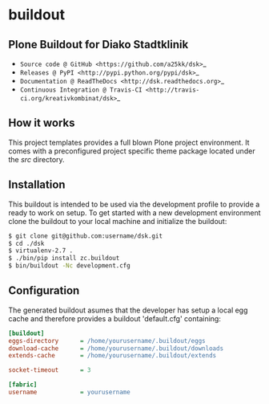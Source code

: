 # buildout

## Plone Buildout for Diako Stadtklinik

* `Source code @ GitHub <https://github.com/a25kk/dsk>`_
* `Releases @ PyPI <http://pypi.python.org/pypi/dsk>`_
* `Documentation @ ReadTheDocs <http://dsk.readthedocs.org>`_
* `Continuous Integration @ Travis-CI <http://travis-ci.org/kreativkombinat/dsk>`_

## How it works

This project templates provides a full blown Plone project environment. It comes with a preconfigured project specific theme package located under the _src_ directory.

## Installation

This buildout is intended to be used via the development profile to provide
a ready to work on setup. To get started with a new development environment
clone the buildout to your local machine and initialize the buildout:

``` bash
$ git clone git@github.com:username/dsk.git
$ cd ./dsk
$ virtualenv-2.7 .
$ ./bin/pip install zc.buildout
$ bin/buildout -Nc development.cfg
```

## Configuration

The generated buildout asumes that the developer has setup a local egg cache and therefore provides a buildout 'default.cfg' containing:

``` ini
[buildout]
eggs-directory      = /home/yourusername/.buildout/eggs
download-cache      = /home/yourusername/.buildout/downloads
extends-cache       = /home/yourusername/.buildout/extends

socket-timeout      = 3

[fabric]
username            = yourusername
```

